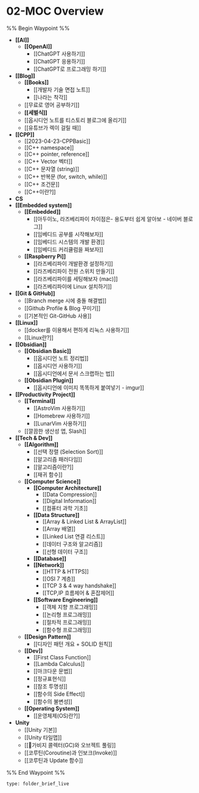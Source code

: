 # 02-MOC Overview

%% Begin Waypoint %%
- **[[AI]]**
	- **[[OpenAI]]**
		- [[ChatGPT 사용하기]]
		- [[ChatGPT 응용하기]]
		- [[ChatGPT로 프로그래밍 하기]]
- **[[Blog]]**
	- **[[Books]]**
		- [[개발자 기술 면접 노트]]
		- [[나라는 착각]]
	- [[무료로 영어 공부하기]]
	- **[[세벌식]]**
	- [[옵시디언 노트를 티스토리 블로그에 올리기]]
	- [[유튜브가 렉이 걸릴 때]]
- **[[CPP]]**
	- [[2023-04-23-CPPBasic]]
	- [[C++ namespace]]
	- [[C++ pointer, reference]]
	- [[C++ Vector 벡터]]
	- [[C++ 문자열 (string)]]
	- [[C++ 반복문 (for, switch, while)]]
	- [[C++ 조건문]]
	- [[C++이란?]]
- **CS**
- **[[Embedded system]]**
	- **[[Embedded]]**
		- [[아두이노, 라즈베리파이 차이점은- 용도부터 쉽게 알아보 - 네이버 블로그]]
		- [[임베디드 공부를 시작해보자]]
		- [[임베디드 시스템의 개발 환경]]
		- [[임베디드 커리큘럼을 짜보자]]
	- **[[Raspberry Pi]]**
		- [[라즈베리파이 개발환경 설정하기]]
		- [[라즈베리파이 전원 스위치 만들기]]
		- [[라즈베리파이를 세팅해보자 (mac)]]
		- [[라즈베리파이에 Linux 설치하기]]
- **[[Git & GitHub]]**
	- [[Branch merge 시에 충돌 해결법]]
	- [[Github Profile & Blog 꾸미기]]
	- [[기본적인 Git-GitHub 사용]]
- **[[Linux]]**
	- [[docker를 이용해서 편하게 리눅스 사용하기]]
	- [[Linux란?]]
- **[[Obsidian]]**
	- **[[Obsidian Basic]]**
		- [[옵시디언 노트 정리법]]
		- [[옵시디언 사용하기]]
		- [[옵시디언에서 문서 스크랩하는 법]]
	- **[[Obsidian Plugin]]**
		- [[옵시디언에 이미지 똑똑하게 붙여넣기 - imgur]]
- **[[Productivity Project]]**
	- **[[Terminal]]**
		- [[AstroVim 사용하기]]
		- [[Homebrew 사용하기]]
		- [[LunarVim 사용하기]]
	- [[깔끔한 생산성 앱, Slash]]
- **[[Tech & Dev]]**
	- **[[Algorithm]]**
		- [[선택 정렬 (Selection Sort)]]
		- [[알고리즘 패러다임]]
		- [[알고리즘이란?]]
		- [[재귀 함수]]
	- **[[Computer Science]]**
		- **[[Computer Architecture]]**
			- [[Data Compression]]
			- [[Digital Information]]
			- [[컴퓨터 과학 기초]]
		- **[[Data Structure]]**
			- [[Array & Linked List & ArrayList]]
			- [[Array 배열]]
			- [[Linked List 연결 리스트]]
			- [[데이터 구조와 알고리즘]]
			- [[선형 데이터 구조]]
		- **[[Database]]**
		- **[[Network]]**
			- [[HTTP & HTTPS]]
			- [[OSI 7 계층]]
			- [[TCP 3 & 4 way handshake]]
			- [[TCP,IP 흐름제어 & 혼잡제어]]
		- **[[Software Engineering]]**
			- [[객체 지향 프로그래밍]]
			- [[논리형 프로그래밍]]
			- [[절차적 프로그래밍]]
			- [[함수형 프로그래밍]]
	- **[[Design Pattern]]**
		- [[디자인 패턴 개요 + SOLID 원칙]]
	- **[[Dev]]**
		- [[First Class Function]]
		- [[Lambda Calculus]]
		- [[마크다운 문법]]
		- [[정규표현식]]
		- [[참조 투명성]]
		- [[함수의 Side Effect]]
		- [[함수의 불변성]]
	- **[[Operating System]]**
		- [[운영체제(OS)란?]]
- **Unity**
	- [[Unity 기본]]
	- [[Unity 타일맵]]
	- [[가비지 콜렉터(GC)와 오브젝트 풀링]]
	- [[코루틴(Coroutine)과 인보크(Invoke)]]
	- [[코루틴과 Update 함수]]

%% End Waypoint %%

```ccard
type: folder_brief_live
```